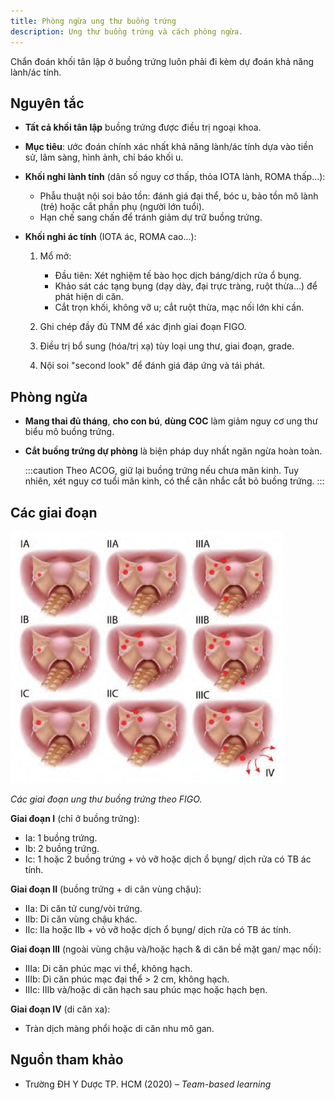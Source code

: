 ```yaml
---
title: Phòng ngừa ung thư buồng trứng
description: Ung thư buồng trứng và cách phòng ngừa.
---
```


Chẩn đoán khối tân lập ở buồng trứng luôn phải đi kèm dự đoán khả năng lành/ác tính.

## Nguyên tắc

- **Tất cả khối tân lập** buồng trứng được điều trị ngoại khoa.
- **Mục tiêu**: ước đoán chính xác nhất khả năng lành/ác tính dựa vào tiền sử, lâm sàng, hình ảnh, chỉ báo khối u.
- **Khối nghi lành tính** (dân số nguy cơ thấp, thỏa IOTA lành, ROMA thấp...):

  - Phẫu thuật nội soi bảo tồn: đánh giá đại thể, bóc u, bảo tồn mô lành (trẻ) hoặc cắt phần phụ (người lớn tuổi).
  - Hạn chế sang chấn để tránh giảm dự trữ buồng trứng.

- **Khối nghi ác tính** (IOTA ác, ROMA cao...):

  1.  Mổ mở:

      - Đầu tiên: Xét nghiệm tế bào học dịch báng/dịch rửa ổ bụng.
      - Khảo sát các tạng bụng (dạy dày, đại trực tràng, ruột thừa...) để phát hiện di căn.
      - Cắt trọn khối, không vỡ u; cắt ruột thừa, mạc nối lớn khi cần.

  2.  Ghi chép đầy đủ TNM để xác định giai đoạn FIGO.
  3.  Điều trị bổ sung (hóa/trị xạ) tùy loại ung thư, giai đoạn, grade.
  4.  Nội soi "second look" để đánh giá đáp ứng và tái phát.

## Phòng ngừa

- **Mang thai đủ tháng**, **cho con bú**, **dùng COC** làm giảm nguy cơ ung thư biểu mô buồng trứng.
- **Cắt buồng trứng dự phòng** là biện pháp duy nhất ngăn ngừa hoàn toàn.

  :::caution
  Theo ACOG, giữ lại buồng trứng nếu chưa mãn kinh. Tuy nhiên, xét nguy cơ tuổi mãn kinh, có thể cân nhắc cắt bỏ buồng trứng.
  :::

## Các giai đoạn

![Các giai đoạn ung thư buồng trứng theo FIGO](./_images/phong-ngua-ung-thu-buong-trung/giai-doan-ung-thu-buong-trung-theo-figo.png)

_Các giai đoạn ung thư buồng trứng theo FIGO._

**Giai đoạn I** (chỉ ở buồng trứng):

- Ia: 1 buồng trứng.
- Ib: 2 buồng trứng.
- Ic: 1 hoặc 2 buồng trứng + vỏ vỡ hoặc dịch ổ bụng/ dịch rửa có TB ác tính.

**Giai đoạn II** (buồng trứng + di căn vùng chậu):

- IIa: Di căn tử cung/vòi trứng.
- IIb: Di căn vùng chậu khác.
- IIc: IIa hoặc IIb + vỏ vỡ hoặc dịch ổ bụng/ dịch rửa có TB ác tính.

**Giai đoạn III** (ngoài vùng chậu và/hoặc hạch & di căn bề mặt gan/ mạc nối):

- IIIa: Di căn phúc mạc vi thể, không hạch.
- IIIb: Di căn phúc mạc đại thể > 2 cm, không hạch.
- IIIc: IIIb và/hoặc di căn hạch sau phúc mạc hoặc hạch bẹn.

**Giai đoạn IV** (di căn xa):

- Tràn dịch màng phổi hoặc di căn nhu mô gan.

## Nguồn tham khảo

- Trường ĐH Y Dược TP. HCM (2020) – _Team-based learning_
